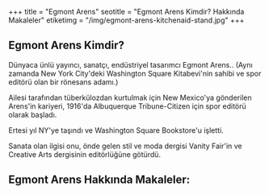 +++
title = "Egmont Arens"
seotitle = "Egmont Arens Kimdir? Hakkında Makaleler"
etiketimg = "/img/egmont-arens-kitchenaid-stand.jpg"
+++

## Egmont Arens Kimdir?
Dünyaca ünlü yayıncı, sanatçı, endüstriyel tasarımcı Egmont Arens.. (Aynı zamanda New York City'deki Washington Square Kitabevi'nin sahibi ve spor editörü olan bir rönesans adamı.)

Ailesi tarafından tüberkülozdan kurtulmak için New Mexico'ya gönderilen Arens'in kariyeri, 1916'da Albuquerque Tribune-Citizen için spor editörü olarak başladı.

Ertesi yıl NY'ye taşındı ve Washington Square Bookstore'u işletti.

Sanata olan ilgisi onu, önde gelen stil ve moda dergisi Vanity Fair'in ve Creative Arts dergisinin editörlüğüne götürdü.

## Egmont Arens Hakkında Makaleler:
